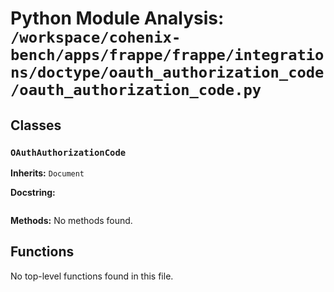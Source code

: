 # Python Module Analysis: `/workspace/cohenix-bench/apps/frappe/frappe/integrations/doctype/oauth_authorization_code/oauth_authorization_code.py`

## Classes

### `OAuthAuthorizationCode`
**Inherits:** `Document`


**Docstring:**
```

```

**Methods:**
No methods found.




## Functions

No top-level functions found in this file.
